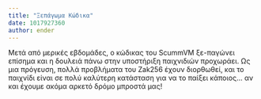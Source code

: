 ```yaml
---
title: "Ξεπάγωμα Κώδικα"
date: 1017927360
author: ender
---
```


Μετά από μερικές εβδομάδες, ο κώδικας του ScummVM ξε-παγώνει επίσημα και η δουλειά πάνω στην υποστήριξη παιχνιδιών προχωράει. Ως μια πρόγευση, πολλά προβλήματα του Zak256 έχουν διορθωθεί, και το παιχνίδι είναι σε πολύ καλύτερη κατάσταση για να το παίξει κάποιος... αν και έχουμε ακόμα αρκετό δρόμο μπροστά μας!
